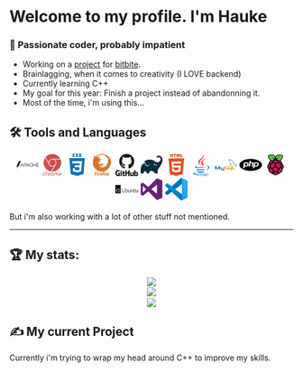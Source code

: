 # Welcome to my profile. I'm Hauke
### :vulcan_salute: Passionate coder, probably impatient
 - Working on a [project](https://github.com/bitbitedev/openloglib) for [bitbite](https://github.com/bitbitedev).
 - Brainlagging, when it comes to creativity (I LOVE backend)
 - Currently learning C++
 - My goal for this year: Finish a project instead of abandonning it.
 - Most of the time, i'm using this...

## :hammer_and_wrench: Tools and Languages
<div align="center">
    <img src="https://github.com/devicons/devicon/blob/master/icons/apache/apache-plain-wordmark.svg" height="40" alt="Apache" title="Apache" />
    <img src="https://github.com/devicons/devicon/blob/master/icons/chrome/chrome-plain-wordmark.svg" height="40" alt="Chrome" title="Chrome" />
    <img src="https://github.com/devicons/devicon/blob/master/icons/css3/css3-plain-wordmark.svg" height="40" alt="CSS3" title="CSS3" />
    <img src="https://github.com/devicons/devicon/blob/master/icons/firefox/firefox-plain-wordmark.svg" height="40" alt="Firefox" title="Firefox" />
    <img src="https://github.com/devicons/devicon/blob/master/icons/github/github-original-wordmark.svg" height="40" alt="GitHub" title="GitHub" />
    <img src="https://github.com/devicons/devicon/blob/master/icons/gradle/gradle-plain.svg" height="40" alt="Gradle" title="Gradle" />
    <img src="https://github.com/devicons/devicon/blob/master/icons/html5/html5-plain-wordmark.svg" height="40" alt="HTML5" title="HTML5" />
    <img src="https://github.com/devicons/devicon/blob/master/icons/java/java-original.svg" height="40" alt="Java" title="Java" />
    <img src="https://github.com/devicons/devicon/blob/master/icons/mysql/mysql-original-wordmark.svg" height="40" alt="MySQL" title="MySQL" />
    <img src="https://github.com/devicons/devicon/blob/master/icons/php/php-plain.svg" height="40" alt="PHP" title="PHP" />
    <img src="https://github.com/devicons/devicon/blob/master/icons/raspberrypi/raspberrypi-original.svg" height="40" alt="RaspberryPi" title="RaspberryPi" />
    <img src="https://github.com/devicons/devicon/blob/master/icons/ubuntu/ubuntu-plain-wordmark.svg" height="40" alt="Ubuntu" title="Ubuntu" />
    <img src="https://github.com/devicons/devicon/blob/master/icons/visualstudio/visualstudio-plain.svg" height="40" alt="Visual Studio" title="Visual Studio" />
    <img src="https://github.com/devicons/devicon/blob/master/icons/vscode/vscode-original.svg" height="40" alt="Visual Studio Code" title="Visual Studio Code" />
</div>
<br />
But i'm also working with a lot of other stuff not mentioned.

---

## :trophy: My stats:
<div align="center">
    <a href="https://github.com/thatsnasu/">
        <img align="center" src="http://github-readme-streak-stats.herokuapp.com?user=thatsnasu&hide_border=true&date_format=j%20M%5B%20Y%5D&theme=github-dark-blue" height="200" />
    </a><br />
    <a href="https://github.com/thatsnasu">
        <img align="center" src="https://github-readme-stats.vercel.app/api/top-langs/?username=thatsnasu&layout=compact&theme=github_dark&hide_border=true" height="200" />
    </a><br />
    <a href="https://github.com/thatsnasu">
        <img align="center" src="https://github-readme-stats.vercel.app/api?username=thatsnasu&show_icons=true&theme=github_dark&hide_border=true&hide_title=true" height="200" />
    </a>
</div>


## :writing_hand: My current Project
Currently i'm trying to wrap my head around C++ to improve my skills.

